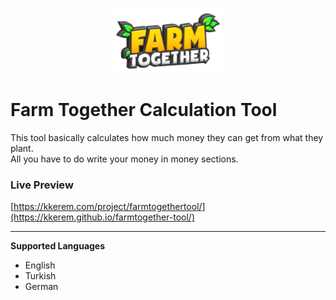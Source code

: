 <p align="center"><img src="images/logo_trans.png" width="180"></p>

  
# Farm Together Calculation Tool
This tool basically calculates how much money they can get from what they plant.<br>
All you have to do write your money in money sections.

### Live Preview
[https://kkerem.com/project/farmtogethertool/](https://kkerem.github.io/farmtogether-tool/)

<hr>

**Supported Languages**
* English
* Turkish
* German
